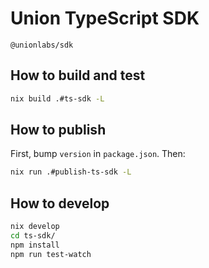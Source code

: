 # Union TypeScript SDK

`@unionlabs/sdk`

## How to build and test

```sh
nix build .#ts-sdk -L
```

## How to publish


First, bump `version` in `package.json`. Then:

```sh
nix run .#publish-ts-sdk -L
```

## How to develop

```sh
nix develop
cd ts-sdk/
npm install
npm run test-watch
```
